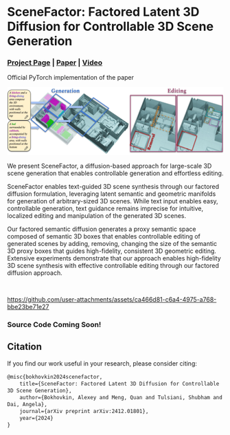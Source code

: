 # SceneFactor: Factored Latent 3D Diffusion for Controllable 3D Scene Generation
### [Project Page](https://alexeybokhovkin.github.io/scenefactor/) | [Paper](http://arxiv.org/abs/2412.01801) | [Video](https://youtu.be/wZqX09IFveA)

Official PyTorch implementation of the paper

![pipeline](assets/teaser.jpg)

We present SceneFactor, a diffusion-based approach for large-scale 3D scene generation that enables controllable generation and effortless editing.

SceneFactor enables text-guided 3D scene synthesis through our factored diffusion formulation, leveraging latent semantic and geometric manifolds for generation of arbitrary-sized 3D scenes. While text input enables easy, controllable generation, text guidance remains imprecise for intuitive, localized editing and manipulation of the generated 3D scenes.

Our factored semantic diffusion generates a proxy semantic space composed of semantic 3D boxes that enables controllable editing of generated scenes by adding, removing, changing the size of the semantic 3D proxy boxes that guides high-fidelity, consistent 3D geometric editing. Extensive experiments demonstrate that our approach enables high-fidelity 3D scene synthesis with effective controllable editing through our factored diffusion approach.

<br>


https://github.com/user-attachments/assets/ca466d81-c6a4-4975-a768-bbe23be71e27


### Source Code Coming Soon!

## Citation
If you find our work useful in your research, please consider citing:

	@misc{bokhovkin2024scenefactor,
		title={SceneFactor: Factored Latent 3D Diffusion for Controllable 3D Scene Generation}, 
		author={Bokhovkin, Alexey and Meng, Quan and Tulsiani, Shubham and Dai, Angela},
		journal={arXiv preprint arXiv:2412.01801},
		year={2024}
	}
